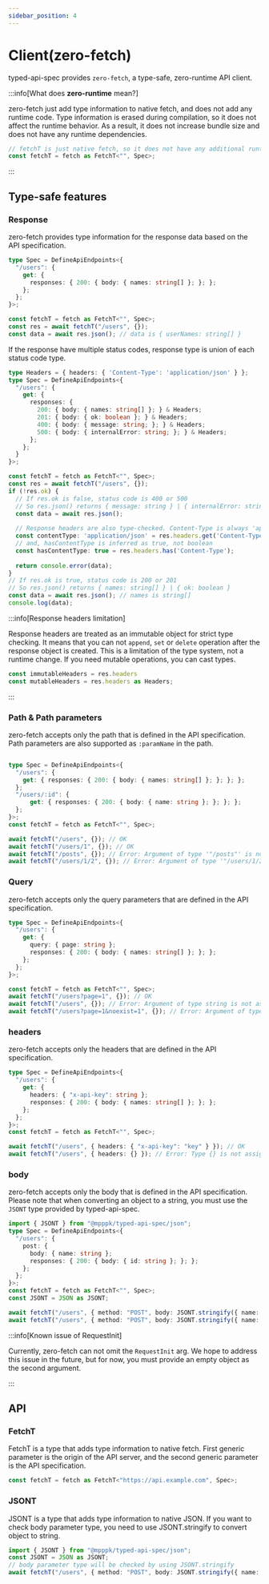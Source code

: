 ```yaml
---
sidebar_position: 4
---
```


# Client(zero-fetch)

typed-api-spec provides `zero-fetch`, a type-safe, zero-runtime API client.

:::info[What does **zero-runtime** mean?]

zero-fetch just add type information to native fetch, and does not add any runtime code.
Type information is erased during compilation, so it does not affect the runtime behavior.
As a result, it does not increase bundle size and does not have any runtime dependencies.

````typescript
// fetchT is just native fetch, so it does not have any additional runtime dependencies
const fetchT = fetch as FetchT<"", Spec>;
````

:::

## Type-safe features

### Response

zero-fetch provides type information for the response data based on the API specification.

```typescript
type Spec = DefineApiEndpoints<{
  "/users": {
    get: {
      responses: { 200: { body: { names: string[] }; }; };
    };
  };
}>;

const fetchT = fetch as FetchT<"", Spec>;
const res = await fetchT("/users", {});
const data = await res.json(); // data is { userNames: string[] }
```

If the response have multiple status codes, response type is union of each status code type.

```typescript
type Headers = { headers: { 'Content-Type': 'application/json' } };
type Spec = DefineApiEndpoints<{
  "/users": {
    get: {
      responses: {
        200: { body: { names: string[] }; } & Headers;
        201: { body: { ok: boolean }; } & Headers;
        400: { body: { message: string; }; } & Headers;
        500: { body: { internalError: string; }; } & Headers;
      };
    };
  }
}>;

const fetchT = fetch as FetchT<"", Spec>;
const res = await fetchT("/users", {});
if (!res.ok) {
  // If res.ok is false, status code is 400 or 500
  // So res.json() returns { message: string } | { internalError: string }
  const data = await res.json();
  
  // Response headers are also type-checked. Content-Type is always 'application/json'
  const contentType: 'application/json' = res.headers.get('Content-Type');
  // and, hasContentType is inferred as true, not boolean
  const hasContentType: true = res.headers.has('Content-Type');
  
  return console.error(data);
}
// If res.ok is true, status code is 200 or 201
// So res.json() returns { names: string[] } | { ok: boolean }
const data = await res.json(); // names is string[]
console.log(data);
```

:::info[Response headers limitation]

Response headers are treated as an immutable object for strict type checking.
It means that you can not `append`, `set` or `delete` operation after the response object is created.
This is a limitation of the type system, not a runtime change. If you need mutable operations, you can cast types.

```typescript
const immutableHeaders = res.headers
const mutableHeaders = res.headers as Headers;
```

:::


### Path & Path parameters

zero-fetch accepts only the path that is defined in the API specification.
Path parameters are also supported as `:paramName` in the path.

```typescript

type Spec = DefineApiEndpoints<{
  "/users": {
    get: { responses: { 200: { body: { names: string[] }; }; }; };
  };
  "/users/:id": {
      get: { responses: { 200: { body: { name: string }; }; }; };
  };
}>;
const fetchT = fetch as FetchT<"", Spec>;

await fetchT("/users", {}); // OK
await fetchT("/users/1", {}); // OK
await fetchT("/posts", {}); // Error: Argument of type '"/posts"' is not assignable to parameter of type '"/users" | "/users/:id"'.
await fetchT("/users/1/2", {}); // Error: Argument of type '"/users/1/2"' is not assignable to parameter of type '"/users" | "/users/:id"'.
```

### Query

zero-fetch accepts only the query parameters that are defined in the API specification.

```typescript
type Spec = DefineApiEndpoints<{
  "/users": {
    get: {
      query: { page: string };
      responses: { 200: { body: { names: string[] }; }; };
    };
  };
}>;

const fetchT = fetch as FetchT<"", Spec>;
await fetchT("/users?page=1", {}); // OK
await fetchT("/users", {}); // Error: Argument of type string is not assignable to parameter of type MissingQueryError<"page">
await fetchT("/users?page=1&noexist=1", {}); // Error: Argument of type string is not assignable to parameter of type ExcessiveQueryError<"noexist">
```

### headers

zero-fetch accepts only the headers that are defined in the API specification.

```typescript
type Spec = DefineApiEndpoints<{
  "/users": {
    get: {
      headers: { "x-api-key": string };
      responses: { 200: { body: { names: string[] }; }; };
    };
  };
}>;
const fetchT = fetch as FetchT<"", Spec>;

await fetchT("/users", { headers: { "x-api-key": "key" } }); // OK
await fetchT("/users", { headers: {} }); // Error: Type {} is not assignable to type '{ "x-api-key": string; }'.
```

### body

zero-fetch accepts only the body that is defined in the API specification.  
Please note that when converting an object to a string, you must use the `JSONT` type provided by typed-api-spec.

```typescript
import { JSONT } from "@mpppk/typed-api-spec/json";
type Spec = DefineApiEndpoints<{
  "/users": {
    post: {
      body: { name: string };
      responses: { 200: { body: { id: string }; }; };
    };
  };
}>;
const fetchT = fetch as FetchT<"", Spec>;
const JSONT = JSON as JSONT;

await fetchT("/users", { method: "POST", body: JSONT.stringify({ name: "name" }) }); // OK
await fetchT("/users", { method: "POST", body: JSONT.stringify({ name: 1 }) }); // Error: Type TypedString<{ userName: number; }> is not assignable to type TypedString<{ userName: string; }>
```

:::info[Known issue of RequestInit]

Currently, zero-fetch can not omit the `RequestInit` arg.
We hope to address this issue in the future, but for now, you must provide an empty object as the second argument.

:::


## API

### FetchT

FetchT is a type that adds type information to native fetch.
First generic parameter is the origin of the API server, and the second generic parameter is the API specification.

```typescript
const fetchT = fetch as FetchT<"https://api.example.com", Spec>;
```

### JSONT

JSONT is a type that adds type information to native JSON.
If you want to check body parameter type, you need to use JSONT.stringify to convert object to string.

```typescript
import { JSONT } from "@mpppk/typed-api-spec/json";
const JSONT = JSON as JSONT;
// body parameter type will be checked by using JSONT.stringify
await fetchT("/users", { method: "POST", body: JSONT.stringify({ name: "name" }) });
```


